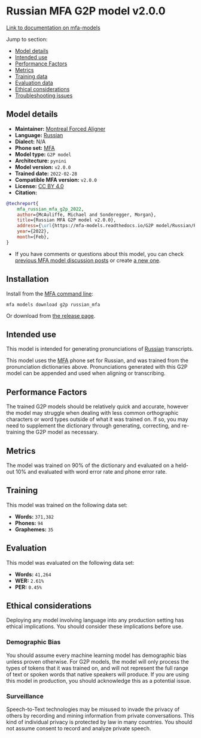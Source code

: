 
# Russian MFA G2P model v2.0.0

[Link to documentation on mfa-models](https://mfa-models.readthedocs.io/en/main/g2p/russian_mfa.html)

Jump to section:

- [Model details](#model-details)
- [Intended use](#intended-use)
- [Performance Factors](#performance-factors)
- [Metrics](#metrics)
- [Training data](#training-data)
- [Evaluation data](#evaluation-data)
- [Ethical considerations](#ethical-considerations)
- [Troubleshooting issues](#troubleshooting-issues)

## Model details

- **Maintainer:** [Montreal Forced Aligner](https://montreal-forced-aligner.readthedocs.io/)
- **Language:** [Russian](https://en.wikipedia.org/wiki/Russian_language)
- **Dialect:** N/A
- **Phone set:** [MFA](https://mfa-models.readthedocs.io/en/refactor/mfa_phone_set.html#russian)
- **Model type:** `G2P model`
- **Architecture:** `pynini`
- **Model version:** `v2.0.0`
- **Trained date:** `2022-02-28`
- **Compatible MFA version:** `v2.0.0`
- **License:** [CC BY 4.0](https://github.com/MontrealCorpusTools/mfa-models/tree/main/g2p/russian/MFA/v2.0.0/LICENSE)
- **Citation:**

```bibtex
@techreport{
	mfa_russian_mfa_g2p_2022,
	author={McAuliffe, Michael and Sonderegger, Morgan},
	title={Russian MFA G2P model v2.0.0},
	address={\url{https://mfa-models.readthedocs.io/G2P model/Russian/Russian MFA G2P model v2_0_0.html}},
	year={2022},
	month={Feb},
}
```

- If you have comments or questions about this model, you can check [previous MFA model discussion posts](https://github.com/MontrealCorpusTools/mfa-models/discussions?discussions_q=Russian+MFA+G2P+model+v2.0.0) or create [a new one](https://github.com/MontrealCorpusTools/mfa-models/discussions/new).

## Installation

Install from the [MFA command line](https://montreal-forced-aligner.readthedocs.io/en/latest/user_guide/models/index.html):

```
mfa models download g2p russian_mfa
```

Or download from [the release page](https://github.com/MontrealCorpusTools/mfa-models/releases/tag/g2p-russian_mfa-v2.0.0).

## Intended use

This model is intended for generating pronunciations of [Russian](https://en.wikipedia.org/wiki/Russian_language) transcripts.

This model uses the [MFA](https://mfa-models.readthedocs.io/en/refactor/mfa_phone_set.html#russian) phone set for Russian, and was trained from the pronunciation dictionaries above.
Pronunciations generated with this G2P model can be appended and used when aligning or transcribing.

## Performance Factors

The trained G2P models should be relatively quick and accurate, however the model may struggle when dealing with less common orthographic characters or word types outside of what it was trained on.
If so, you may need to supplement the dictionary through generating, correcting, and re-training the G2P model as necessary.

## Metrics

The model was trained on 90% of the dictionary and evaluated on a held-out 10% and evaluated with word error rate and phone error rate.

## Training

This model was trained on the following data set:


* **Words:** `371,382`
* **Phones:** `94`
* **Graphemes:** `35`

## Evaluation

This model was evaluated on the following data set:


* **Words:** `41,264`
* **WER:** `2.61%`
* **PER:** `0.45%`

## Ethical considerations

Deploying any model involving language into any production setting has ethical implications. You should consider these implications before use.

### Demographic Bias

You should assume every machine learning model has demographic bias unless proven otherwise.
For G2P models, the model will only process the types of tokens that it was trained on, and will not represent the full range of text or spoken words that
native speakers will produce.
If you are using this model in production, you should acknowledge this as a potential issue.

### Surveillance

Speech-to-Text technologies may be misused to invade the privacy of others by recording and mining information from private conversations.
This kind of individual privacy is protected by law in many countries.
You should not assume consent to record and analyze private speech.
